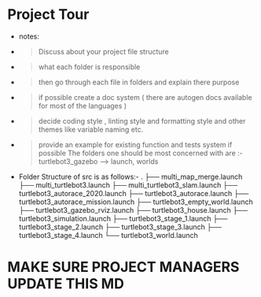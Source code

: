 # Project Tour

* notes:
*  > Discuss about your project file structure
*  > what each folder is responsible
*  > then go through each file in folders and explain there purpose
*  > if possible create a doc system ( there are autogen docs available for most of the languages )
*  > decide coding style , linting style and formatting style and other themes like variable naming etc.
*  > provide an example for existing function and tests system if possible
   > The folders one should be most concerned with are :-
     turtlebot3_gazebo --> launch, worlds
*  Folder Structure of src is as follows:-
.
├── multi_map_merge.launch
├── multi_turtlebot3.launch
├── multi_turtlebot3_slam.launch
├── turtlebot3_autorace_2020.launch
├── turtlebot3_autorace.launch
├── turtlebot3_autorace_mission.launch
├── turtlebot3_empty_world.launch
├── turtlebot3_gazebo_rviz.launch
├── turtlebot3_house.launch
├── turtlebot3_simulation.launch
├── turtlebot3_stage_1.launch
├── turtlebot3_stage_2.launch
├── turtlebot3_stage_3.launch
├── turtlebot3_stage_4.launch
└── turtlebot3_world.launch



# MAKE SURE PROJECT MANAGERS UPDATE THIS MD 
